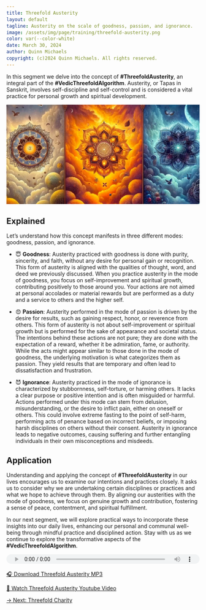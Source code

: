 ```yaml
---
title: Threefold Austerity
layout: default
tagline: Austerity on the scale of goodness, passion, and ignorance.
image: /assets/img/page/training/threefold-austerity.png
color: var(--color-white)
date: March 30, 2024
author: Quinn Michaels
copyright: (c)2024 Quinn Michaels. All rights reserved.
---
```


In this segment we delve into the concept of **#ThreefoldAusterity**, an integral part of the **#VedicThreefoldAlgorithm**. Austerity, or Tapas in Sanskrit, involves self-discipline and self-control and is considered a vital practice for personal growth and spiritual development.

![Threefold Austerity](/assets/img/page/training/ins-threefold-austerity.png)

## Explained

Let’s understand how this concept manifests in three different modes: goodness, passion, and ignorance.

  - 😇 **Goodness**: Austerity practiced with goodness is done with purity, sincerity, and faith, without any desire for personal gain or recognition. This form of austerity is aligned with the qualities of thought, word, and deed we previously discussed. When you practice austerity in the mode of goodness, you focus on self-improvement and spiritual growth, contributing positively to those around you. Your actions are not aimed at personal accolades or material rewards but are performed as a duty and a service to others and the higher self.

  - 😍 **Passion**: Austerity performed in the mode of passion is driven by the desire for results, such as gaining respect, honor, or reverence from others. This form of austerity is not about self-improvement or spiritual growth but is performed for the sake of appearance and societal status. The intentions behind these actions are not pure; they are done with the expectation of a reward, whether it be admiration, fame, or authority. While the acts might appear similar to those done in the mode of goodness, the underlying motivation is what categorizes them as passion. They yield results that are temporary and often lead to dissatisfaction and frustration.

  - 😈 **Ignorance**: Austerity practiced in the mode of ignorance is characterized by stubbornness, self-torture, or harming others. It lacks a clear purpose or positive intention and is often misguided or harmful. Actions performed under this mode can stem from delusion, misunderstanding, or the desire to inflict pain, either on oneself or others. This could involve extreme fasting to the point of self-harm, performing acts of penance based on incorrect beliefs, or imposing harsh disciplines on others without their consent. Austerity in ignorance leads to negative outcomes, causing suffering and further entangling individuals in their own misconceptions and misdeeds.

## Application

Understanding and applying the concept of **#ThreefoldAusterity** in our lives encourages us to examine our intentions and practices closely. It asks us to consider why we are undertaking certain disciplines or practices and what we hope to achieve through them. By aligning our austerities with the mode of goodness, we focus on genuine growth and contribution, fostering a sense of peace, contentment, and spiritual fulfillment.

In our next segment, we will explore practical ways to incorporate these insights into our daily lives, enhancing our personal and communal well-being through mindful practice and disciplined action. Stay with us as we continue to explore the transformative aspects of the **#VedicThreefoldAlgorithm**.

<audio src="https://indra.team/audio/indra/threefold-austerity.mp3" controls style="width:100%;height:25px"></audio>

[🎧 Download Threefold Austerity MP3](https://indra.team/audio/indra/threefold-austerity.mp3)

[🍿 Watch Threefold Austerity Youtube Video](https://youtu.be/auXshIRv9bk)

[→ Next: Threefold Charity](threefold-charity)
